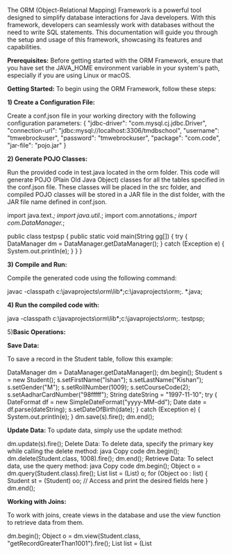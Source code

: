 The ORM (Object-Relational Mapping) Framework is a powerful tool designed to simplify database interactions for Java developers. With this framework, developers can seamlessly work with databases without the need to write SQL statements. 
This documentation will guide you through the setup and usage of this framework, showcasing its features and capabilities.

**Prerequisites:**
Before getting started with the ORM Framework, ensure that you have set the JAVA_HOME environment variable in your system's path,
especially if you are using Linux or macOS.

**Getting Started:**
To begin using the ORM Framework, follow these steps:

**1) Create a Configuration File:**

Create a conf.json file in your working directory with the following configuration parameters:
{
  "jdbc-driver": "com.mysql.cj.jdbc.Driver",
  "connection-url": "jdbc:mysql://localhost:3306/tmdbschool",
  "username": "tmwebrockuser",
  "password": "tmwebrockuser",
  "package": "com.code",
  "jar-file": "pojo.jar"
}

**2) Generate POJO Classes:**

Run the provided code in test.java located in the orm folder. This code will generate POJO (Plain Old Java Object) classes for all the tables specified in the conf.json file. These classes will be placed in the src folder, and compiled POJO classes will be stored in a JAR file in the dist folder, with the JAR file name defined in conf.json.

import java.text.*;
import java.util.*;
import com.annotations.*;
import com.DataManager.*;

public class testpsp {
  public static void main(String gg[]) {
    try {
      DataManager dm = DataManager.getDataManager();
    } catch (Exception e) {
      System.out.println(e);
    }
  }
}

**3) Compile and Run:**

Compile the generated code using the following command:

javac -classpath c:\javaprojects\orm\lib\*;c:\javaprojects\orm;. *.java;

**4) Run the compiled code with:**

java -classpath c:\javaprojects\orm\lib\*;c:\javaprojects\orm;. testpsp; 

5)**Basic Operations:**

**Save Data:**

To save a record in the Student table, follow this example:

DataManager dm = DataManager.getDataManager();
dm.begin();
Student s = new Student();
s.setFirstName("Ishan");
s.setLastName("Kishan");
s.setGender("M");
s.setRollNumber(1009);
s.setCourseCode(2);
s.setAadharCardNumber("98fffff");
String dateString = "1997-11-10";
try {
  DateFormat df = new SimpleDateFormat("yyyy-MM-dd");
  Date date = df.parse(dateString);
  s.setDateOfBirth(date);
} catch (Exception e) {
  System.out.println(e);
}
dm.save(s).fire();
dm.end();


**Update Data:**
To update data, simply use the update method:

dm.update(s).fire();
Delete Data:
To delete data, specify the primary key while calling the delete method:
java
Copy code
dm.begin();
dm.delete(Student.class, 1008).fire();
dm.end();
Retrieve Data:
To select data, use the query method:
java
Copy code
dm.begin();
Object o = dm.query(Student.class).fire();
List<Object> list = (List<Object>) o;
for (Object oo : list) {
  Student st = (Student) oo;
  // Access and print the desired fields here
}
dm.end();


**Working with Joins:**

To work with joins, create views in the database and use the view function to retrieve data from them.

dm.begin();
Object o = dm.view(Student.class, "getRecordGreaterThan1001").fire();
List<Object> list = (List<Object>) o;
for (Object oo : list) {
  Student st = (Student) oo;
  // Access and print the desired fields here
}
dm.end();

**Advanced Querying:**

The ORM Framework supports advanced querying with operators such as and, or, gt, le, eq, and ne. Here's an example:

dm.begin();
Object o = dm.query(Student.class).where("rollNumber").gt("1001").fire();
List<Object> list = (List<Object>) o;
for (Object oo : list) {
  Student st = (Student) oo;
  // Access and print the desired fields here
}
dm.end();

Thank you for using the ORM Framework. We hope this documentation helps you efficiently manage your database operations.
If you have any questions or need further assistance, please don't hesitate to reach out.
